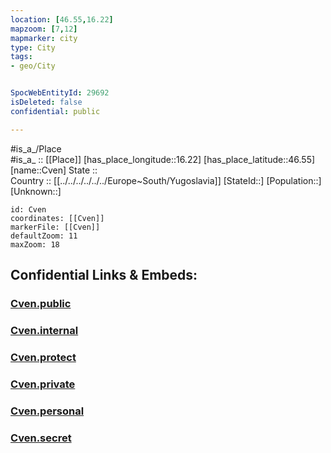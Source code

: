 ```yaml
---
location: [46.55,16.22] 
mapzoom: [7,12] 
mapmarker: city 
type: City
tags:
- geo/City


SpocWebEntityId: 29692
isDeleted: false
confidential: public

---
```

#is_a_/Place  
#is_a_ :: [[Place]] 
[has_place_longitude::16.22] 
[has_place_latitude::46.55] 
[name::Cven] 
State ::  
Country :: [[../../../../../../Europe~South/Yugoslavia]] 
[StateId::] 
[Population::] 
[Unknown::] 


```leaflet
id: Cven
coordinates: [[Cven]] 
markerFile: [[Cven]] 
defaultZoom: 11 
maxZoom: 18
```


## Confidential Links & Embeds: 

### [Cven.public](/_public/\Earth\Continent\Europe\Europe~Central\Slovenia\Regions~Slovenia\Pomurska\counties~Pomurska\Ljutomer\CityCven.public.md) 

### [Cven.internal](/_internal/\Earth\Continent\Europe\Europe~Central\Slovenia\Regions~Slovenia\Pomurska\counties~Pomurska\Ljutomer\CityCven.internal.md) 

### [Cven.protect](/_protect/\Earth\Continent\Europe\Europe~Central\Slovenia\Regions~Slovenia\Pomurska\counties~Pomurska\Ljutomer\CityCven.protect.md) 

### [Cven.private](/_private/\Earth\Continent\Europe\Europe~Central\Slovenia\Regions~Slovenia\Pomurska\counties~Pomurska\Ljutomer\CityCven.private.md) 

### [Cven.personal](/_personal/\Earth\Continent\Europe\Europe~Central\Slovenia\Regions~Slovenia\Pomurska\counties~Pomurska\Ljutomer\CityCven.personal.md) 

### [Cven.secret](/_secret/\Earth\Continent\Europe\Europe~Central\Slovenia\Regions~Slovenia\Pomurska\counties~Pomurska\Ljutomer\CityCven.secret.md)

